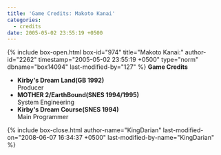 ```yaml
---
title: 'Game Credits: Makoto Kanai'
categories:
  - credits
date: 2005-05-02 23:55:19 +0500
---
```

{% include box-open.html box-id="974" title="Makoto Kanai:" author-id="2262" timestamp="2005-05-02 23:55:19 +0500" type="norm" dbname="box14094" last-modified-by="127" %}
<b>Game Credits</b>
<UL>
<LI><b>Kirby's Dream Land(GB 1992)</b><BR />
Producer</LI>
<LI><b>MOTHER 2/EarthBound(SNES 1994/1995)</b><BR />
System Engineering</LI>
<LI><b>Kirby's Dream Course(SNES 1994)</b><BR />
Main Programmer</LI>
</UL>
{% include box-close.html author-name="KingDarian" last-modified-on="2008-06-07 16:34:37 +0500" last-modified-by-name="KingDarian" %}
